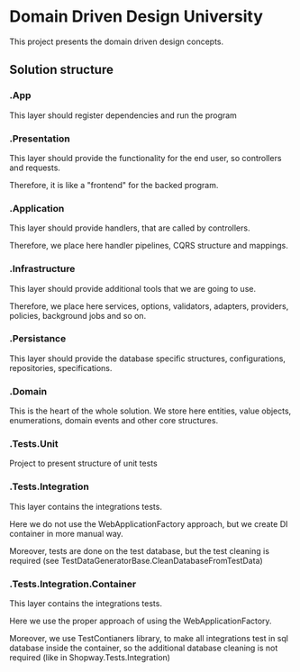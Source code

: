# Domain Driven Design University

This project presents the domain driven design concepts.

## Solution structure

### .App

This layer should register dependencies and run the program

### .Presentation

This layer should provide the functionality for the end user, so controllers and requests. 

Therefore, it is like a "frontend" for the backed program.

### .Application

This layer should provide handlers, that are called by controllers. 

Therefore, we place here handler pipelines, CQRS structure and mappings.

### .Infrastructure

This layer should provide additional tools that we are going to use.

Therefore, we place here services, options, validators, adapters, providers, policies, background jobs and so on.

### .Persistance

This layer should provide the database specific structures, configurations, repositories, specifications.

### .Domain

This is the heart of the whole solution. We store here entities, value objects, enumerations, domain events and other core structures.

### .Tests.Unit

Project to present structure of unit tests

### .Tests.Integration

This layer contains the integrations tests. 

Here we do not use the WebApplicationFactory approach, but we create DI container in more manual way.

Moreover, tests are done on the test database, but the test cleaning is required (see TestDataGeneratorBase.CleanDatabaseFromTestData)

### .Tests.Integration.Container

This layer contains the integrations tests. 

Here we use the proper approach of using the WebApplicationFactory.

Moreover, we use TestContianers library, to make all integrations test in sql database inside the container, so the additional database cleaning is not required (like in Shopway.Tests.Integration)